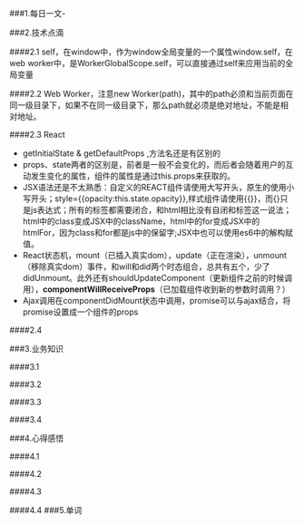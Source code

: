 
###1.每日一文-[]()

###2.技术点滴

####2.1 self，在window中，作为window全局变量的一个属性window.self，在web worker中，是WorkerGlobalScope.self，可以直接通过self来应用当前的全局变量

####2.2 Web Worker，注意new Worker(path)，其中的path必须和当前页面在同一级目录下，如果不在同一级目录下，那么path就必须是绝对地址，不能是相对地址。

####2.3 React
* getInitialState & getDefaultProps ,方法名还是有区别的
* props、state两者的区别是，前者是一般不会变化的，而后者会随着用户的互动发生变化的属性，组件的属性是通过this.props来获取的。
* JSX语法还是不太熟悉：自定义的REACT组件请使用大写开头，原生的使用小写开头；style={{opacity:this.state.opacity}},样式组件请使用{{}}，而{}只是js表达式；所有的标签都需要闭合，和html相比没有自闭和标签这一说法；html中的class变成JSX中的className，html中的for变成JSX中的htmlFor，因为class和for都是js中的保留字;JSX中也可以使用es6中的解构赋值。
* React状态机，mount（已插入真实dom），update（正在渲染），unmount（移除真实dom）事件，和will和did两个时态组合，总共有五个，少了didUnmount。此外还有shouldUpdateComponent（更新组件之前的时候调用），**componentWillReceiveProps**（已加载组件收到新的参数时调用？）
* Ajax调用在componentDidMount状态中调用，promise可以与ajax结合，将promise设置成一个组件的props


####2.4 

###3.业务知识

####3.1 

####3.2

####3.3

####3.4

###4.心得感悟

####4.1

####4.2

####4.3

####4.4
###5.单词
